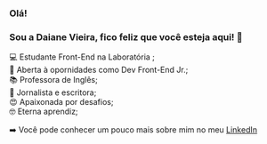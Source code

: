 ### Olá! 

### Sou a Daiane Vieira, fico feliz que você esteja aqui! :tada:


:computer: Estudante Front-End na Laboratória <L>;          
:mega: Aberta à opornidades como Dev Front-End Jr.;  
:books: Professora de Inglês;  
:pencil: Jornalista e escritora;   
:heart_eyes: Apaixonada por desafios;   
:nerd_face: Eterna aprendiz;   
  
  
  
:arrow_right: Você pode conhecer um pouco mais sobre mim no meu [LinkedIn](https://www.linkedin.com/in/daianevieiracarola/)
           
            
  

